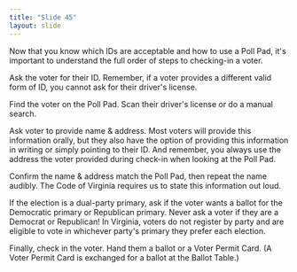 ```yaml
---
title: "Slide 45"
layout: slide
---
```


Now that you know which IDs are acceptable and how to use a Poll Pad, it's important to understand the full order of steps to checking-in a voter.

Ask the voter for their ID. Remember, if a voter provides a different valid form of ID, you cannot ask for their driver's license.

Find the voter on the Poll Pad. Scan their driver's license or do a manual search.

Ask voter to provide name & address. Most voters will provide this information orally, but they also have the option of providing this information in writing or simply pointing to their ID. And remember, you always use the address the voter provided during check-in when looking at the Poll Pad.

Confirm the name & address match the Poll Pad, then repeat the name audibly. The Code of Virginia requires us to state this information out loud.

If the election is a dual-party primary, ask if the voter wants a ballot for the Democratic primary or Republican primary. Never ask a voter if they are a Democrat or Republican! In Virginia, voters do not register by party and are eligible to vote in whichever party's primary they prefer each election.

Finally, check in the voter. Hand them a ballot or a Voter Permit Card. (A Voter Permit Card is exchanged for a ballot at the Ballot Table.)
